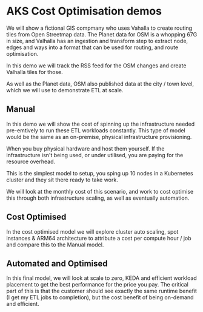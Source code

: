 # AKS Cost Optimisation demos

We will show a fictional GIS compmany who uses Vahalla to create routing tiles from Open Streetmap data.  The Planet data for OSM is a whopping 67G in size, and Valhalla has an ingestion and transform step to extract node, edges and ways into a format that can be used for routing, and route optimisation.

In this demo we will track the RSS feed for the OSM changes and create Valhalla tiles for those. 

As well as the Planet data, OSM also published data at the city / town level, which we will use to demonstrate ETL at scale.

## Manual
In this demo we will show the cost of spinning up the infrastructure needed pre-emtively to run these ETL workloads constantly.  This type of model would be the same as an on-premise, physical infrastructure provisioning.

When you buy physical hardware and host them yourself.  If the infrastructure isn't being used, or under utilised, you are paying for the resource overhead.  

This is the simplest model to setup, you sping up 10 nodes in a Kubernetes cluster and they sit there ready to take work.  

We will look at the monthly cost of this scenario, and work to cost optimise this through both infrastructure scaling, as well as eventually automation.

## Cost Optimised
In the cost optimised model we will explore cluster auto scaling, spot instances & ARM64 architecture to attribute a cost per compute hour / job and compare this to the Manual model.

## Automated and Optimised
In this final model, we will look at scale to zero, KEDA and efficient workload placement to get the best performance for the price you pay.  The critical part of this is that the customer should see exactly the same runtime benefit (I get my ETL jobs to completion), but the cost benefit of being on-demand and efficient.
